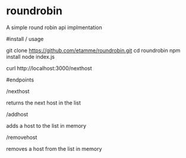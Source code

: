 # roundrobin

A simple round robin api implmentation


#install / usage

git clone https://github.com/etamme/roundrobin.git
cd roundrobin
npm install
node index.js

curl http://localhost:3000/nexthost

#endpoints

/nexthost

returns the next host in the list

/addhost

adds a host to the list in memory

/removehost

removes a host from the list in memory